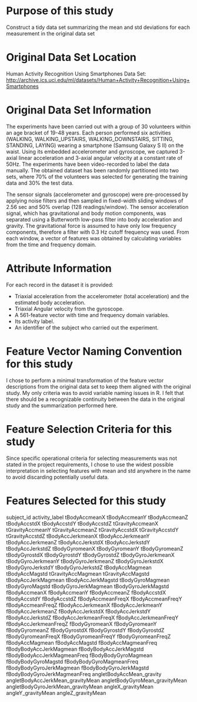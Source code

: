 Purpose of this study
=====================
Construct a tidy data set summarizing the mean and std deviations for each measurement in the original data set

Original Data Set Location
==========================
Human Activity Recognition Using Smartphones Data Set:
http://archive.ics.uci.edu/ml/datasets/Human+Activity+Recognition+Using+Smartphones

Original Data Set Information
=============================
The experiments have been carried out with a group of 30 volunteers within an age bracket of 19-48 years. Each person performed six activities (WALKING, WALKING_UPSTAIRS, WALKING_DOWNSTAIRS, SITTING, STANDING, LAYING) wearing a smartphone (Samsung Galaxy S II) on the waist. Using its embedded accelerometer and gyroscope, we captured 3-axial linear acceleration and 3-axial angular velocity at a constant rate of 50Hz. The experiments have been video-recorded to label the data manually. The obtained dataset has been randomly partitioned into two sets, where 70% of the volunteers was selected for generating the training data and 30% the test data.

The sensor signals (accelerometer and gyroscope) were pre-processed by applying noise filters and then sampled in fixed-width sliding windows of 2.56 sec and 50% overlap (128 readings/window). The sensor acceleration signal, which has gravitational and body motion components, was separated using a Butterworth low-pass filter into body acceleration and gravity. The gravitational force is assumed to have only low frequency components, therefore a filter with 0.3 Hz cutoff frequency was used. From each window, a vector of features was obtained by calculating variables from the time and frequency domain.

Attribute Information
=====================
For each record in the dataset it is provided:
- Triaxial acceleration from the accelerometer (total acceleration) and the estimated body acceleration.
- Triaxial Angular velocity from the gyroscope.
- A 561-feature vector with time and frequency domain variables.
- Its activity label.
- An identifier of the subject who carried out the experiment.


Feature Vector Naming Convention for this study
==============================================
I chose to perform a minimal transformation of the feature vector descriptions from the original data set to keep them aligned with the original study.
My only criteria was to avoid variable naming issues in R. 
I felt that there should be a recognizable continuity between the data in the original study and the summarization  performed here.

Feature Selection Criteria for this study
=========================================
Since specific operational criteria for selecting measurements was not stated in the project requirements, I chose to use the widest possible interpretation in selecting features with mean and std anywhere in the name to avoid discarding potentially useful data.

Features Selected for this study
================================
subject_id 
activity_label 
tBodyAccmeanX 
tBodyAccmeanY 
tBodyAccmeanZ 
tBodyAccstdX 
tBodyAccstdY 
tBodyAccstdZ 
tGravityAccmeanX 
tGravityAccmeanY 
tGravityAccmeanZ 
tGravityAccstdX 
tGravityAccstdY 
tGravityAccstdZ 
tBodyAccJerkmeanX 
tBodyAccJerkmeanY 
tBodyAccJerkmeanZ 
tBodyAccJerkstdX 
tBodyAccJerkstdY 
tBodyAccJerkstdZ 
tBodyGyromeanX 
tBodyGyromeanY 
tBodyGyromeanZ 
tBodyGyrostdX 
tBodyGyrostdY 
tBodyGyrostdZ 
tBodyGyroJerkmeanX 
tBodyGyroJerkmeanY 
tBodyGyroJerkmeanZ 
tBodyGyroJerkstdX 
tBodyGyroJerkstdY 
tBodyGyroJerkstdZ 
tBodyAccMagmean 
tBodyAccMagstd 
tGravityAccMagmean 
tGravityAccMagstd 
tBodyAccJerkMagmean 
tBodyAccJerkMagstd 
tBodyGyroMagmean 
tBodyGyroMagstd 
tBodyGyroJerkMagmean 
tBodyGyroJerkMagstd 
fBodyAccmeanX 
fBodyAccmeanY 
fBodyAccmeanZ 
fBodyAccstdX 
fBodyAccstdY 
fBodyAccstdZ 
fBodyAccmeanFreqX 
fBodyAccmeanFreqY 
fBodyAccmeanFreqZ 
fBodyAccJerkmeanX 
fBodyAccJerkmeanY 
fBodyAccJerkmeanZ 
fBodyAccJerkstdX 
fBodyAccJerkstdY 
fBodyAccJerkstdZ 
fBodyAccJerkmeanFreqX 
fBodyAccJerkmeanFreqY 
fBodyAccJerkmeanFreqZ 
fBodyGyromeanX 
fBodyGyromeanY 
fBodyGyromeanZ 
fBodyGyrostdX 
fBodyGyrostdY 
fBodyGyrostdZ 
fBodyGyromeanFreqX 
fBodyGyromeanFreqY 
fBodyGyromeanFreqZ 
fBodyAccMagmean 
fBodyAccMagstd 
fBodyAccMagmeanFreq 
fBodyBodyAccJerkMagmean 
fBodyBodyAccJerkMagstd 
fBodyBodyAccJerkMagmeanFreq 
fBodyBodyGyroMagmean 
fBodyBodyGyroMagstd 
fBodyBodyGyroMagmeanFreq 
fBodyBodyGyroJerkMagmean 
fBodyBodyGyroJerkMagstd 
fBodyBodyGyroJerkMagmeanFreq 
angletBodyAccMean_gravity 
angletBodyAccJerkMean_gravityMean 
angletBodyGyroMean_gravityMean 
angletBodyGyroJerkMean_gravityMean 
angleX_gravityMean 
angleY_gravityMean 
angleZ_gravityMean



